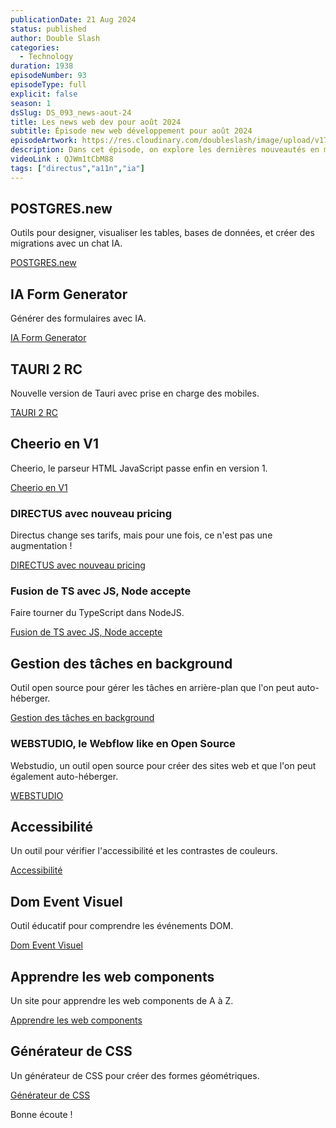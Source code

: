 ```yaml
---
publicationDate: 21 Aug 2024
status: published
author: Double Slash
categories:
  - Technology
duration: 1938
episodeNumber: 93
episodeType: full
explicit: false
season: 1
dsSlug: DS_093_news-aout-24
title: Les news web dev pour août 2024
subtitle: Épisode new web développement pour août 2024
episodeArtwork: https://res.cloudinary.com/doubleslash/image/upload/v1724250199/episode/ART_93_x8ew8o.png
description: Dans cet épisode, on explore les dernières nouveautés en matière de développement web. Des outils innovants basés sur l'IA pour la génération de bases de données et de formulaires, des solutions pour la création de sites en open source, et bien plus encore. On évoque également des ressources éducatives et des outils pour améliorer l'accessibilité sur le web.
videoLink : QJWm1tCbM88
tags: ["directus","a11n","ia"]
---
```

## POSTGRES.new

Outils pour designer, visualiser les tables, bases de données, et créer des migrations avec un chat IA.

[POSTGRES.new](https://postgres.new/)

## IA Form Generator

Générer des formulaires avec IA.

[IA Form Generator](https://kickstart.formkit.com/)

## TAURI 2 RC

Nouvelle version de Tauri avec prise en charge des mobiles.

[TAURI 2 RC](https://v2.tauri.app/blog/tauri-2-0-0-release-candidate/)

## Cheerio en V1

Cheerio, le parseur HTML JavaScript passe enfin en version 1.

[Cheerio en V1](https://cheerio.js.org/blog/cheerio-1.0)

### DIRECTUS avec nouveau pricing

Directus change ses tarifs, mais pour une fois, ce n'est pas une augmentation !

[DIRECTUS avec nouveau pricing](https://directus.io/pricing)

### Fusion de TS avec JS, Node accepte

Faire tourner du TypeScript dans NodeJS.

[Fusion de TS avec JS, Node accepte](https://github.com/nodejs/node/releases/tag/v22.6.0)

## Gestion des tâches en background

Outil open source pour gérer les tâches en arrière-plan que l'on peut auto-héberger.

[Gestion des tâches en background](https://trigger.dev/)

### WEBSTUDIO, le Webflow like en Open Source

Webstudio, un outil open source pour créer des sites web et que l'on peut également auto-héberger.

[WEBSTUDIO](https://webstudio.is/)

## Accessibilité

Un outil pour vérifier l'accessibilité et les contrastes de couleurs.

[Accessibilité](https://www.whocanuse.com/)

## Dom Event Visuel

Outil éducatif pour comprendre les événements DOM.

[Dom Event Visuel](https://domevents.dev/)

## Apprendre les web components

Un site pour apprendre les web components de A à Z.

[Apprendre les web components](https://learn-wcs.com/)

## Générateur de CSS

Un générateur de CSS pour créer des formes géométriques.

[Générateur de CSS](https://css-generators.com/wavy-circle/)



Bonne écoute !




